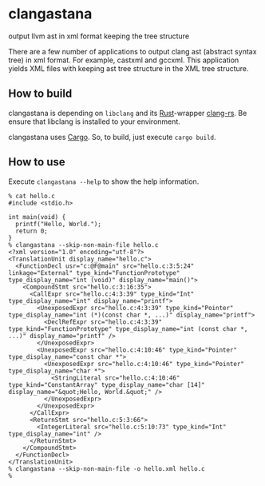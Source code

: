 # clangastana

output llvm ast in xml format keeping the tree structure


There are a few number of applications to output clang ast (abstract syntax tree) in xml format. For example, castxml and gccxml. This application yields XML files with keeping ast tree structure in the XML tree structure.

## How to build

clangastana is depending on `libclang` and its [Rust](http://www.rust-lang.org/)-wrapper [clang-rs](https://github.com/KyleMayes/clang-rs). Be ensure that libclang is installed to your environment.

clangastana uses [Cargo](http://crates.io/). So, to build, just execute `cargo build`.

## How to use

Execute `clangastana --help` to show the help information.

```
% cat hello.c
#include <stdio.h>

int main(void) {
  printf("Hello, World.");
  return 0;
}
% clangastana --skip-non-main-file hello.c
<?xml version="1.0" encoding="utf-8"?>
<TranslationUnit display_name="hello.c">
  <FunctionDecl usr="c:@F@main" src="hello.c:3:5:24" linkage="External" type_kind="FunctionPrototype" type_display_name="int (void)" display_name="main()">
    <CompoundStmt src="hello.c:3:16:35">
      <CallExpr src="hello.c:4:3:39" type_kind="Int" type_display_name="int" display_name="printf">
        <UnexposedExpr src="hello.c:4:3:39" type_kind="Pointer" type_display_name="int (*)(const char *, ...)" display_name="printf">
          <DeclRefExpr src="hello.c:4:3:39" type_kind="FunctionPrototype" type_display_name="int (const char *, ...)" display_name="printf" />
        </UnexposedExpr>
        <UnexposedExpr src="hello.c:4:10:46" type_kind="Pointer" type_display_name="const char *">
          <UnexposedExpr src="hello.c:4:10:46" type_kind="Pointer" type_display_name="char *">
            <StringLiteral src="hello.c:4:10:46" type_kind="ConstantArray" type_display_name="char [14]" display_name="&quot;Hello, World.&quot;" />
          </UnexposedExpr>
        </UnexposedExpr>
      </CallExpr>
      <ReturnStmt src="hello.c:5:3:66">
        <IntegerLiteral src="hello.c:5:10:73" type_kind="Int" type_display_name="int" />
      </ReturnStmt>
    </CompoundStmt>
  </FunctionDecl>
</TranslationUnit>
% clangastana --skip-non-main-file -o hello.xml hello.c
% 
```
